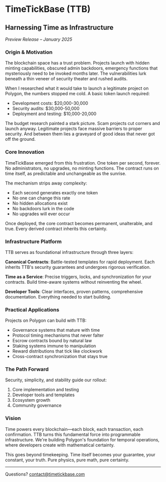 # TimeTickBase (TTB)
## Harnessing Time as Infrastructure
*Preview Release – January 2025*

### Origin & Motivation

The blockchain space has a trust problem. Projects launch with hidden minting capabilities, obscured admin backdoors, emergency functions that mysteriously need to be invoked months later. The vulnerabilities lurk beneath a thin veneer of security theater and rushed audits.

When I researched what it would take to launch a legitimate project on Polygon, the numbers stopped me cold. A basic token launch required:

- Development costs: $20,000-30,000
- Security audits: $30,000-50,000 
- Deployment and testing: $10,000-20,000

The budget research painted a stark picture. Scam projects cut corners and launch anyway. Legitimate projects face massive barriers to proper security. And between them lies a graveyard of good ideas that never got off the ground.

### Core Innovation

TimeTickBase emerged from this frustration. One token per second, forever. No administrators, no upgrades, no minting functions. The contract runs on time itself, as predictable and unchangeable as the sunrise.

The mechanism strips away complexity:
- Each second generates exactly one token
- No one can change this rate
- No hidden allocations exist
- No backdoors lurk in the code
- No upgrades will ever occur

Once deployed, the core contract becomes permanent, unalterable, and true. Every derived contract inherits this certainty.

### Infrastructure Platform

TTB serves as foundational infrastructure through three layers:

**Canonical Contracts**: Battle-tested templates for rapid deployment. Each inherits TTB's security guarantees and undergoes rigorous verification.

**Time as a Service**: Precise triggers, locks, and synchronization for your contracts. Build time-aware systems without reinventing the wheel.

**Developer Tools**: Clear interfaces, proven patterns, comprehensive documentation. Everything needed to start building.

### Practical Applications

Projects on Polygon can build with TTB:
- Governance systems that mature with time
- Protocol timing mechanisms that never falter
- Escrow contracts bound by natural law
- Staking systems immune to manipulation 
- Reward distributions that tick like clockwork
- Cross-contract synchronization that stays true

### The Path Forward

Security, simplicity, and stability guide our rollout:

1. Core implementation and testing
2. Developer tools and templates
3. Ecosystem growth
4. Community governance

### Vision

Time powers every blockchain—each block, each transaction, each confirmation. TTB turns this fundamental force into programmable infrastructure. We're building Polygon's foundation for temporal operations, where developers create with mathematical certainty.

This goes beyond timekeeping. Time itself becomes your guarantee, your constant, your truth. Pure physics, pure math, pure certainty.

---
Questions? contact@timetickbase.com